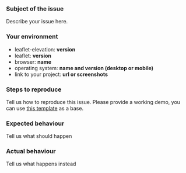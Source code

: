 <!-- README: please provide as much detail as possible in the format below (or delete any unnecessary lines) -->

### Subject of the issue
Describe your issue here.

### Your environment
* leaflet-elevation: __version__
* leaflet: __version__
* browser: __name__
* operating system: __name and version (desktop or mobile)__
* link to your project: __url or screenshots__

### Steps to reproduce
Tell us how to reproduce this issue. Please provide a working demo, you can use [this template](https://jsfiddle.net/wgckfu03/) as a base.

### Expected behaviour
Tell us what should happen

### Actual behaviour
Tell us what happens instead
